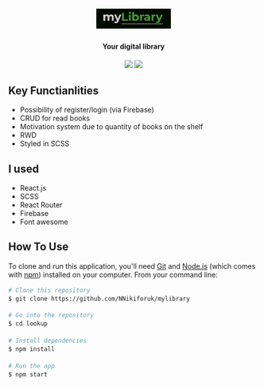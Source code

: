 <h1 align="center">
  <br>
  <img src="src/assets/logo.PNG" alt="application logo" width="150"></a>
  <br>
</h1>

<h4 align="center">Your digital library</h4>
<h4 align="center">
<img src="https://github.com/NNikiforuk/myLibrary/assets/104830490/06f2cd44-178d-4945-9263-df8222598aa6" width="644"/>
<img src="https://github.com/NNikiforuk/myLibrary/assets/104830490/56378574-ec21-43d0-81d6-1e8a2a4b7396" width="644"/>
</h4>





## Key Functianlities

* Possibility of register/login (via Firebase)
* CRUD for read books
* Motivation system due to quantity of books on the shelf
* RWD
* Styled in SCSS

## I used

* React.js
* SCSS
* React Router
* Firebase
* Font awesome

  
## How To Use

To clone and run this application, you'll need [Git](https://git-scm.com) and [Node.js](https://nodejs.org/en/download/) (which comes with [npm](http://npmjs.com)) installed on your computer. From your command line:

```bash
# Clone this repository
$ git clone https://github.com/NNikiforuk/mylibrary

# Go into the repository
$ cd lookup

# Install dependencies
$ npm install

# Run the app
$ npm start
```

